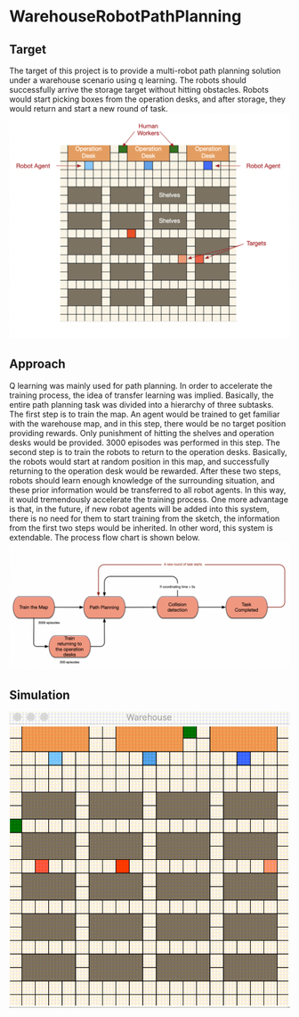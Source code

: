 # WarehouseRobotPathPlanning
## Target
The target of this project is to provide a multi-robot path planning solution under a warehouse scenario using q learning. The robots should successfully arrive the storage target without hitting obstacles. Robots would start picking boxes from the operation desks, and after storage, they would return and start a new round of task.
![](WarehouseSimulation.png)
## Approach
Q learning was mainly used for path planning. In order to accelerate the training process, the idea of transfer learning was implied. Basically, the entire path planning task was divided into a hierarchy of  three subtasks. The first step is to train the map. An agent would be trained to get familiar with the warehouse map, and in this step, there would be no target position providing rewards. Only punishment of hitting the shelves and operation desks would be provided. 3000 episodes was performed in this step. The second step is to train the robots to return to the operation desks. Basically, the robots would start at random position in this map, and successfully returning to the operation desk would be rewarded. After these two steps, robots should learn enough knowledge of the surrounding situation, and these prior information would be transferred to all robot agents. In this way, it would tremendously accelerate the training process. One more advantage is that, in the future, if new robot agents will be added into this system, there is no need for them to start training from the sketch, the information from the first two steps would be inherited. In other word, this system is extendable. The process flow chart is shown below.
![](ProcessFlow.png)
## Simulation
![](Target.gif)
